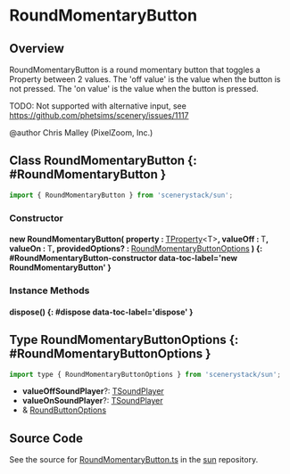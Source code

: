 # RoundMomentaryButton

## Overview

RoundMomentaryButton is a round momentary button that toggles a Property between 2 values.
The 'off value' is the value when the button is not pressed.
The 'on value' is the value when the button is pressed.

TODO: Not supported with alternative input, see https://github.com/phetsims/scenery/issues/1117

@author Chris Malley (PixelZoom, Inc.)

## Class RoundMomentaryButton {: #RoundMomentaryButton }


```js
import { RoundMomentaryButton } from 'scenerystack/sun';
```
### Constructor

#### new RoundMomentaryButton( property : <span style="font-weight: 400;">[TProperty](../axon/TProperty.md)&lt;T&gt;</span>, valueOff : <span style="font-weight: 400;">T</span>, valueOn : <span style="font-weight: 400;">T</span>, providedOptions? : <span style="font-weight: 400;">[RoundMomentaryButtonOptions](../sun/RoundMomentaryButton.md#RoundMomentaryButtonOptions)</span> ) {: #RoundMomentaryButton-constructor data-toc-label='new RoundMomentaryButton' }

### Instance Methods

#### dispose() {: #dispose data-toc-label='dispose' }



## Type RoundMomentaryButtonOptions {: #RoundMomentaryButtonOptions }


```js
import type { RoundMomentaryButtonOptions } from 'scenerystack/sun';
```


- **valueOffSoundPlayer**?: [TSoundPlayer](../tambo/TSoundPlayer.md)
- **valueOnSoundPlayer**?: [TSoundPlayer](../tambo/TSoundPlayer.md)
- &amp; [RoundButtonOptions](../sun/RoundButton.md#RoundButtonOptions)




## Source Code

See the source for [RoundMomentaryButton.ts](https://github.com/phetsims/sun/blob/main/js/buttons/RoundMomentaryButton.ts) in the [sun](https://github.com/phetsims/sun) repository.

